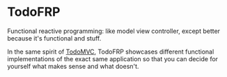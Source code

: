 TodoFRP
=======

Functional reactive programming: like model view controller, except better because it's functional and stuff.

In the same spirit of [TodoMVC](https://github.com/addyosmani/todomvc/), TodoFRP showcases different functional implementations of the exact same application so that you can decide for yourself what makes sense and what doesn't.

